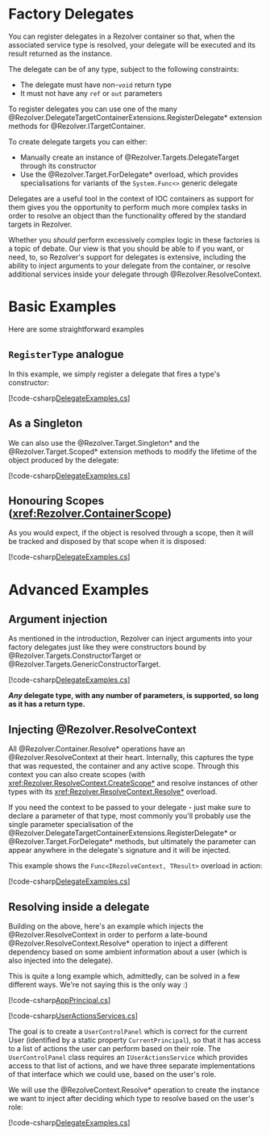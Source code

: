 ﻿# Factory Delegates

You can register delegates in a Rezolver container so that, when the associated service type is resolved, your
delegate will be executed and its result returned as the instance.

The delegate can be of any type, subject to the following constraints:

- The delegate must have non-`void` return type
- It must not have any `ref` or `out` parameters

To register delegates you can use one of the many @Rezolver.DelegateTargetContainerExtensions.RegisterDelegate* extension methods for @Rezolver.ITargetContainer.

To create delegate targets you can either:

- Manually create an instance of @Rezolver.Targets.DelegateTarget through its constructor
- Use the @Rezolver.Target.ForDelegate* overload, which provides specialisations for variants of the `System.Func<>` generic delegate

Delegates are a useful tool in the context of IOC containers as support for them gives you the opportunity to perform much more complex
tasks in order to resolve an object than the functionality offered by the standard targets in Rezolver.

Whether you *should* perform excessively complex logic in these factories is a topic of debate.  Our view is that
you should be able to if you want, or need, to, so Rezolver's support for delegates is extensive, including the ability to 
inject arguments to your delegate from the container, or resolve additional services inside your delegate through @Rezolver.ResolveContext.

# Basic Examples

Here are some straightforward examples

## `RegisterType` analogue

In this example, we simply register a delegate that fires a type's constructor:

[!code-csharp[DelegateExamples.cs](../../../../test/Rezolver.Tests.Examples/DelegateExamples.cs#example1)]

## As a Singleton

We can also use the @Rezolver.Target.Singleton* and the @Rezolver.Target.Scoped* extension methods to modify the lifetime of the
object produced by the delegate:

[!code-csharp[DelegateExamples.cs](../../../../test/Rezolver.Tests.Examples/DelegateExamples.cs#example2)]

## Honouring Scopes (<xref:Rezolver.ContainerScope>)

As you would expect, if the object is resolved through a scope, then it will be tracked and disposed by that scope when it is disposed:

[!code-csharp[DelegateExamples.cs](../../../../test/Rezolver.Tests.Examples/DelegateExamples.cs#example3)]

# Advanced Examples

## Argument injection

As mentioned in the introduction, Rezolver can inject arguments into your factory delegates just like they were constructors bound by 
@Rezolver.Targets.ConstructorTarget or @Rezolver.Targets.GenericConstructorTarget.

[!code-csharp[DelegateExamples.cs](../../../../test/Rezolver.Tests.Examples/DelegateExamples.cs#example10)]

**_Any_ delegate type, with any number of parameters, is supported, so long as it has a return type.**

## Injecting @Rezolver.ResolveContext

All @Rezolver.Container.Resolve* operations have an @Rezolver.ResolveContext at their heart.  Internally, this captures the
type that was requested, the container and any active scope.  Through this context you can also create scopes (with 
<xref:Rezolver.ResolveContext.CreateScope*> and resolve instances of other types with its <xref:Rezolver.ResolveContext.Resolve*> 
overload.

If you need the context to be passed to your delegate - just make sure to declare a parameter of that type, most commonly
you'll probably use the single parameter specialisation of the @Rezolver.DelegateTargetContainerExtensions.RegisterDelegate* or
@Rezolver.Target.ForDelegate* methods, but ultimately the parameter can appear anywhere in the delegate's signature and it will
be injected.

This example shows the `Func<IRezolveContext, TResult>` overload in action:

[!code-csharp[DelegateExamples.cs](../../../../test/Rezolver.Tests.Examples/DelegateExamples.cs#example11)]

## Resolving inside a delegate

Building on the above, here's an example which injects the @Rezolver.ResolveContext in order to perform a late-bound 
@Rezolver.ResolveContext.Resolve* operation to inject a different dependency based on some ambient information about a user (which
is also injected into the delegate).

This is quite a long example which, admittedly, can be solved in a few different ways.  We're not saying this is the only way :)

[!code-csharp[AppPrincipal.cs](../../../../test/Rezolver.Tests.Examples/Types/AppPrincipal.cs#example)]

[!code-csharp[UserActionsServices.cs](../../../../test/Rezolver.Tests.Examples/Types/UserActionsServices.cs#example)]

The goal is to create a `UserControlPanel` which is correct for the current User (identified by a static property `CurrentPrincipal`),
so that it has access to a list of actions the user can perform based on their role.  The `UserControlPanel` class requires an
`IUserActionsService` which provides access to that list of actions, and we have three separate implementations of that interface
which we could use, based on the user's role.

We will use the @RezolveContext.Resolve* operation to create the instance we want to inject after deciding which type to resolve
based on the user's role:

[!code-csharp[DelegateExamples.cs](../../../../test/Rezolver.Tests.Examples/DelegateExamples.cs#example12)]

